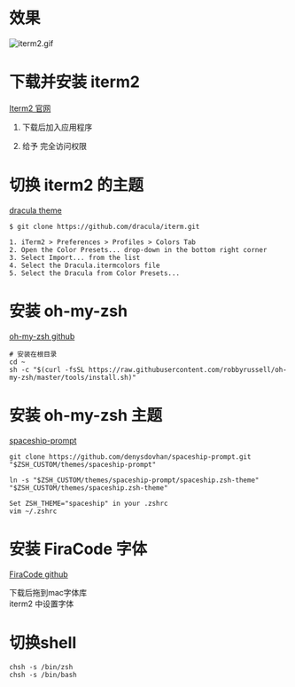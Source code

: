 
# 效果

![iterm2.gif](images/iterm2.gif)

# 下载并安装 iterm2

[Iterm2 官网](https://www.iterm2.com/)  

1. 下载后加入应用程序  

2. 给予 完全访问权限

# 切换 iterm2 的主题

[dracula theme](https://draculatheme.com/iterm/)
```
$ git clone https://github.com/dracula/iterm.git

1. iTerm2 > Preferences > Profiles > Colors Tab
2. Open the Color Presets... drop-down in the bottom right corner
3. Select Import... from the list
4. Select the Dracula.itermcolors file
5. Select the Dracula from Color Presets...
```

# 安装 oh-my-zsh



[oh-my-zsh github](https://github.com/robbyrussell/oh-my-zsh)  
```
# 安装在根目录
cd ~
sh -c "$(curl -fsSL https://raw.githubusercontent.com/robbyrussell/oh-my-zsh/master/tools/install.sh)"
```

# 安装 oh-my-zsh 主题

[spaceship-prompt](https://github.com/denysdovhan/spaceship-prompt)  
```
git clone https://github.com/denysdovhan/spaceship-prompt.git "$ZSH_CUSTOM/themes/spaceship-prompt"

ln -s "$ZSH_CUSTOM/themes/spaceship-prompt/spaceship.zsh-theme" "$ZSH_CUSTOM/themes/spaceship.zsh-theme"

Set ZSH_THEME="spaceship" in your .zshrc
vim ~/.zshrc
```

# 安装 FiraCode 字体

[FiraCode github](https://github.com/tonsky/FiraCode)  

下载后拖到mac字体库  
iterm2 中设置字体

# 切换shell
```
chsh -s /bin/zsh
chsh -s /bin/bash
```
